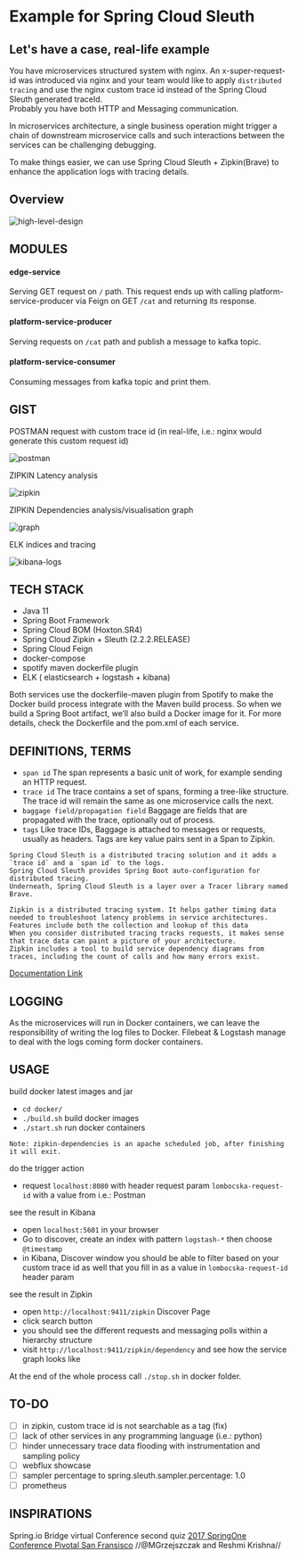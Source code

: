# Example for Spring Cloud Sleuth 

## Let's have a case, real-life example
 
You have microservices structured system with nginx. An x-super-request-id was introduced via nginx
and your team would like to apply `distributed tracing` and use the nginx custom trace id instead of the Spring Cloud Sleuth
generated traceId.  
Probably you have both HTTP and Messaging communication.

In microservices architecture, a single business operation might trigger a chain of downstream microservice calls 
and such interactions between the services can be challenging debugging. 

To make things easier, we can use Spring Cloud Sleuth + Zipkin(Brave) to enhance the application logs with tracing details.

## Overview

![high-level-design](microservices-service-structure.jpg)



## MODULES

#### edge-service

Serving  GET request on `/` path. This request ends up with calling platform-service-producer via Feign on GET `/cat`
and returning its response.


#### platform-service-producer

Serving requests on `/cat` path and publish a message to kafka topic.


#### platform-service-consumer

Consuming messages from kafka topic and print them.



## GIST

POSTMAN request with custom trace id (in real-life, i.e.: nginx would generate this custom request id)

![postman](postman.png)



ZIPKIN Latency analysis

![zipkin](latency-analysis.png)


ZIPKIN Dependencies analysis/visualisation graph

![graph](zipkin-dependencies-visualisation-graph.png)


ELK indices and tracing

![kibana-logs](kibana-logs-filtered-by-custom-trace-id.png)


## TECH STACK

- Java 11
- Spring Boot Framework
- Spring Cloud BOM (Hoxton.SR4)
- Spring Cloud Zipkin + Sleuth (2.2.2.RELEASE)
- Spring Cloud Feign
- docker-compose
- spotify maven dockerfile plugin
- ELK ( elasticsearch + logstash + kibana)

Both services use the dockerfile-maven plugin from Spotify to make the Docker build process integrate with the Maven build process. 
So when we build a Spring Boot artifact, we’ll also build a Docker image for it. 
For more details, check the Dockerfile and the pom.xml of each service.


## DEFINITIONS, TERMS

- `span id` The span represents a basic unit of work, for example sending an HTTP request.
- `trace id` The trace contains a set of spans, forming a tree-like structure. The trace id will remain the same as one microservice calls the next.
- `baggage field/propagation field` Baggage are fields that are propagated with the trace, optionally out of process. 
- `tags` Like trace IDs, Baggage is attached to messages or requests, usually as headers. Tags are key value pairs sent in a Span to Zipkin. 


```
Spring Cloud Sleuth is a distributed tracing solution and it adds a `trace id` and a `span id` to the logs.
Spring Cloud Sleuth provides Spring Boot auto-configuration for distributed tracing. 
Underneath, Spring Cloud Sleuth is a layer over a Tracer library named Brave.

Zipkin is a distributed tracing system. It helps gather timing data needed to troubleshoot latency problems in service architectures. 
Features include both the collection and lookup of this data
When you consider distributed tracing tracks requests, it makes sense that trace data can paint a picture of your architecture.
Zipkin includes a tool to build service dependency diagrams from traces, including the count of calls and how many errors exist.
```

[Documentation Link](https://cloud.spring.io/spring-cloud-static/spring-cloud-sleuth/2.0.1.RELEASE/single/spring-cloud-sleuth.html#_terminology)

## LOGGING

As the microservices will run in Docker containers, we can leave the responsibility of writing the log files to Docker. 
Filebeat & Logstash manage to deal with the logs coming form docker containers.

## USAGE


build docker latest images and jar

-  `cd docker/`
- `./build.sh` build docker images
-  `./start.sh` run docker containers

```
Note: zipkin-dependencies is an apache scheduled job, after finishing it will exit.
```


do the trigger action

- request `localhost:8080` with header request param `lombocska-request-id` with a value from i.e.: Postman


see the result in Kibana

- open `localhost:5601` in your browser
- Go to discover, create an index with pattern `logstash-*` then choose `@timestamp`
- in Kibana, Discover window you should be able to filter based on your custom trace id as well that you fill in as a value in `lombocska-request-id` header param


see the result in Zipkin

- open `http://localhost:9411/zipkin` Discover Page
- click search button
- you should see the different requests and messaging polls within a hierarchy structure
- visit `http://localhost:9411/zipkin/dependency` and see how the service graph looks like

At the end of the whole process call `./stop.sh` in docker folder.

## TO-DO
- [ ] in zipkin, custom trace id is not searchable as a tag (fix)
- [ ] lack of other services in any programming language (i.e.: python)
- [ ] hinder unnecessary trace data flooding with instrumentation and sampling policy
- [ ] webflux showcase
- [ ] sampler percentage to spring.sleuth.sampler.percentage: 1.0
- [ ] prometheus

## INSPIRATIONS

Spring.io Bridge virtual Conference second quiz
[2017 SpringOne Conference Pivotal San Fransisco](https://tanzu.vmware.com/content/springone-platform-2017/distributed-tracing-latency-analysis-for-your-microservices-grzejszczak-krishna)
//@MGrzejszczak and Reshmi Krishna//